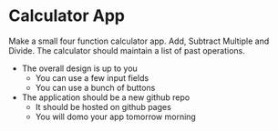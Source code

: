 # Calculator App
Make a small four function calculator app. Add, Subtract Multiple and Divide. The calculator should maintain a list of past operations.
- The overall design is up to you
  - You can use a few input fields
  - You can use a bunch of buttons
- The application should be a new github repo
  - It should be hosted on github pages
  - You will domo your app tomorrow morning
